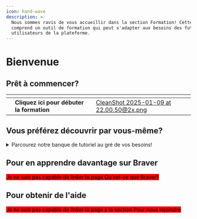 ```yaml
---
icon: hand-wave
description: >-
  Nous sommes ravis de vous accueillir dans la section Formation! Cette section
  comprend un outil de formation qui peut s'adapter aux besoins des futurs
  utilisateurs de la plateforme.
---
```


# Bienvenue

## Prêt à commencer?

<table data-card-size="large" data-view="cards" data-full-width="false"><thead><tr><th></th><th></th><th></th><th data-hidden data-card-cover data-type="files"></th></tr></thead><tbody><tr><td></td><td><strong>Cliquez ici pour débuter la formation</strong></td><td></td><td><a href="../.gitbook/assets/CleanShot 2025-01-09 at 22.00.50@2x.png">CleanShot 2025-01-09 at 22.00.50@2x.png</a></td></tr></tbody></table>

## Vous préférez découvrir par vous-même?

<details>

<summary>Parcourez notre banque de tutoriel au gré de vos besoins!</summary>

[Débuter ici](https://app.gitbook.com/s/0ai7456Hm287lPHBbGj2/pour-les-patients-et-proches-aidants/pour-debuter "mention")

</details>

## Pour en apprendre davantage sur Braver

<mark style="background-color:red;">Je ne suis pas capable de linker la page Qu'est-ce que Braver?</mark>

## Pour obtenir de l'aide

<mark style="background-color:red;">Je ne suis pas capable de linker la page à la section Pour nous rejoindre</mark>
